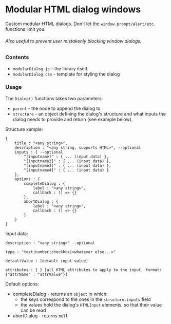 # Modular HTML dialog windows
Custom modular HTML dialogs. Don't let the `window.prompt/alert/etc.` functions limit you!
###### Also useful to prevent user mistakenly blocking window dialogs.
### Contents
- `modularDialog.js` - the library itself
- `modularDialog.css` - template for styling the dialog
### Usage
The `Dialog()` functions takes two parameters:
- `parent` - the node to append the dialog to
- `structure` - an object defining the dialog's structure
and what inputs the dialog needs to provide and return (see example below).

Structure xample:
```
{
    title : "<any string>",
    description : "<any string, supports HTML>", --optional
    inputs : { --optional
        "[inputname]" : { ... (input data) },
        "[inputname2]" : { ... (input data) },
        "[inputname3]" : { ... (input data) },
        "[inputname4]" : { ... (input data) }
    },
    options : {
        completeDialog : {
            label : "<any string>",
            callback : () => {}
        },
        abortDialog : {
            label : "<any string>",
            callback : () => {}
        }
    }
}
```
Input data:
```
description : "<any string>" --optional

type : "text|number|checkbox|<whatever else...>"

defaultValue : [default input value]

attributes : { } [all HTML attributes to apply to the input, format: {"attrName" : "attrValue"}]
```

Default options:
- completeDialog - returns an `object` in which:
  - the keys correspond to the ones in the `structure.inputs` field
  - the values hold the dialog's `HTMLInput` elements, so that their value can be read
- abortDialog - returns `null`